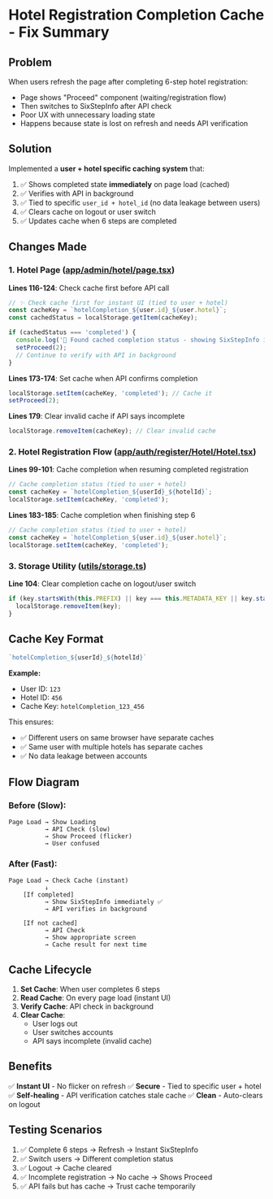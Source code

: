 # Hotel Registration Completion Cache - Fix Summary

## Problem
When users refresh the page after completing 6-step hotel registration:
- Page shows "Proceed" component (waiting/registration flow)
- Then switches to SixStepInfo after API check
- Poor UX with unnecessary loading state
- Happens because state is lost on refresh and needs API verification

## Solution
Implemented a **user + hotel specific caching system** that:
1. ✅ Shows completed state **immediately** on page load (cached)
2. ✅ Verifies with API in background
3. ✅ Tied to specific `user_id + hotel_id` (no data leakage between users)
4. ✅ Clears cache on logout or user switch
5. ✅ Updates cache when 6 steps are completed

## Changes Made

### 1. **Hotel Page** ([app/admin/hotel/page.tsx](app/admin/hotel/page.tsx))

**Lines 116-124**: Check cache first before API call
```typescript
// ✨ Check cache first for instant UI (tied to user + hotel)
const cacheKey = `hotelCompletion_${user.id}_${user.hotel}`;
const cachedStatus = localStorage.getItem(cacheKey);

if (cachedStatus === 'completed') {
  console.log('💾 Found cached completion status - showing SixStepInfo immediately');
  setProceed(2);
  // Continue to verify with API in background
}
```

**Lines 173-174**: Set cache when API confirms completion
```typescript
localStorage.setItem(cacheKey, 'completed'); // Cache it
setProceed(2);
```

**Lines 179**: Clear invalid cache if API says incomplete
```typescript
localStorage.removeItem(cacheKey); // Clear invalid cache
```

### 2. **Hotel Registration Flow** ([app/auth/register/Hotel/Hotel.tsx](app/auth/register/Hotel/Hotel.tsx))

**Lines 99-101**: Cache completion when resuming completed registration
```typescript
// Cache completion status (tied to user + hotel)
const cacheKey = `hotelCompletion_${userId}_${hotelId}`;
localStorage.setItem(cacheKey, 'completed');
```

**Lines 183-185**: Cache completion when finishing step 6
```typescript
// Cache completion status (tied to user + hotel)
const cacheKey = `hotelCompletion_${user.id}_${user.hotel}`;
localStorage.setItem(cacheKey, 'completed');
```

### 3. **Storage Utility** ([utils/storage.ts](utils/storage.ts))

**Line 104**: Clear completion cache on logout/user switch
```typescript
if (key.startsWith(this.PREFIX) || key === this.METADATA_KEY || key.startsWith('hotelCompletion_')) {
  localStorage.removeItem(key);
}
```

## Cache Key Format

```typescript
`hotelCompletion_${userId}_${hotelId}`
```

**Example:**
- User ID: `123`
- Hotel ID: `456`
- Cache Key: `hotelCompletion_123_456`

This ensures:
- ✅ Different users on same browser have separate caches
- ✅ Same user with multiple hotels has separate caches
- ✅ No data leakage between accounts

## Flow Diagram

### Before (Slow):
```
Page Load → Show Loading
          → API Check (slow)
          → Show Proceed (flicker)
          → User confused
```

### After (Fast):
```
Page Load → Check Cache (instant)
          ↓
    [If completed]
          → Show SixStepInfo immediately ✅
          → API verifies in background

    [If not cached]
          → API Check
          → Show appropriate screen
          → Cache result for next time
```

## Cache Lifecycle

1. **Set Cache**: When user completes 6 steps
2. **Read Cache**: On every page load (instant UI)
3. **Verify Cache**: API check in background
4. **Clear Cache**:
   - User logs out
   - User switches accounts
   - API says incomplete (invalid cache)

## Benefits

✅ **Instant UI** - No flicker on refresh
✅ **Secure** - Tied to specific user + hotel
✅ **Self-healing** - API verification catches stale cache
✅ **Clean** - Auto-clears on logout

## Testing Scenarios

1. ✅ Complete 6 steps → Refresh → Instant SixStepInfo
2. ✅ Switch users → Different completion status
3. ✅ Logout → Cache cleared
4. ✅ Incomplete registration → No cache → Shows Proceed
5. ✅ API fails but has cache → Trust cache temporarily
